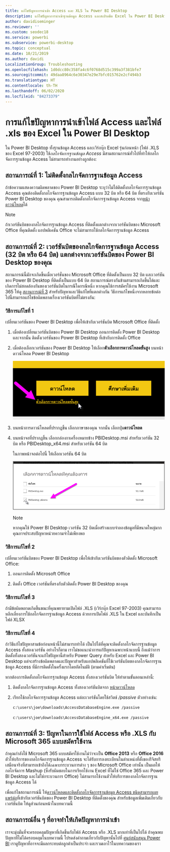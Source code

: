 ```yaml
---
title: แก้ไขปัญหาการนำเข้า Access และ XLS ใน Power BI Desktop
description: แก้ไขปัญหาการนำเข้าฐานข้อมูล Access และสเปรดชีต Excel ใน Power BI Desktop และ Power Query
author: davidiseminger
ms.reviewer: ''
ms.custom: seodec18
ms.service: powerbi
ms.subservice: powerbi-desktop
ms.topic: conceptual
ms.date: 10/21/2019
ms.author: davidi
LocalizationGroup: Troubleshooting
ms.openlocfilehash: 1d0dcc80c358fa4c6f0768d515c399a3f381bfe7
ms.sourcegitcommit: 49daa8964c6e30347e29e7bfc015762e2cf494b3
ms.translationtype: HT
ms.contentlocale: th-TH
ms.lasthandoff: 06/02/2020
ms.locfileid: "84273379"
---
```

# <a name="troubleshoot-importing-access-and-excel-xls-files-in-power-bi-desktop"></a>การแก้ไขปัญหาการนำเข้าไฟล์ Access และไฟล์ .xls ของ Excel ใน Power BI Desktop

ใน Power BI Desktop ทั้งฐานข้อมูล Access และเวิร์กบุ๊ก Excel รุ่นก่อนหน้า (ไฟล์ .XLS ของ Excel 97-2003) ใช้*กลไกจัดการฐานข้อมูล Access* มีสามสถานการณ์ทั่วไปที่ทำให้กลไกจัดการฐานข้อมูล Access ไม่สามารถทำงานอย่างถูกต้อง:

## <a name="situation-1-no-access-database-engine-is-installed"></a>สถานการณ์ที่ 1: ไม่ติดตั้งกลไกจัดการฐานข้อมูล Access

ถ้าข้อความแสดงความผิดพลาดของ Power BI Desktop ระบุว่าไม่ได้ติดตั้งกลไกจัดการฐานข้อมูล Access คุณต้องติดตั้งกลไกจัดการฐานข้อมูล Access แบบ 32 บิต หรือ 64 บิต ที่ตรงกับเวอร์ชัน Power BI Desktop ของคุณ คุณสามารถติดตั้งกลไกจัดการฐานข้อมูล Access จาก[หน้าดาวน์โหลด](https://www.microsoft.com/download/details.aspx?id=13255)ได้

>[!NOTE]
>ถ้าเวอร์ชันบิตของกลไกจัดการฐานข้อมูล Access ที่ติดตั้งแตกต่างจากเวอร์ชันบิตของ Microsoft Office ที่คุณติดตั้ง แอปพลิเคชัน Office จะไม่สามารถใช้กลไกจัดการฐานข้อมูล Access

## <a name="situation-2-the-access-database-engine-bit-version-32-bit-or-64-bit-is-different-from-your-power-bi-desktop-bit-version"></a>สถานการณ์ที่ 2: เวอร์ชันบิตของกลไกจัดการฐานข้อมูล Access (32 บิต หรือ 64 บิต) แตกต่างจากเวอร์ชันบิตของ Power BI Desktop ของคุณ

สถานการณ์นี้มักจะเกิดขึ้นเมื่อเวอร์ชั่นของ Microsoft Office ที่ติดตั้งเป็นแบบ 32 บิต และเวอร์ชันของ Power BI Desktop ที่ติดตั้งเป็นแบบ 64 บิต สถานการณ์ตรงกันข้ามสามารถเกิดขึ้นได้และเกิดการไม่สอดล้องกันของเวอร์ชันบิตในกรณีใดกรณีหนึ่ง หากคุณใช้การสมัครใช้งาน Microsoft 365 ให้ดู [สถานการณ์ที่ 3](#situation-3-trouble-using-access-or-xls-files-with-a-microsoft-365-subscription) สำหรับปัญหาและวิธีแก้ไขที่แตกต่างกัน วิธีการแก้ไขหนึ่งจากหลายข้อต่อไปนี้สามารถแก้ไขข้อผิดพลาดเรื่องเวอร์ชันบิตที่ไม่ตรงกัน:

### <a name="solution-1"></a>วิธีการแก้ไขที่ 1

เปลี่ยนเวอร์ชันของ Power BI Desktop เพื่อให้เข้ากับเวอร์ชันบิต Microsoft Office ที่ติดตั้ง 

1. เมื่อต้องเปลี่ยนเวอร์ชันบิตของ Power BI Desktop ถอนการติดตั้ง Power BI Desktop และจากนั้น ติดตั้งเวอร์ชันของ Power BI Desktop ที่เข้ากับการติดตั้ง Office 

1. เมื่อต้องเลือกเวอร์ชันของ Power BI Desktop ให้เลือก**ตัวเลือกการดาวน์โหลดขั้นสูง** บนหน้าดาวน์โหลด Power BI Desktop
   
   ![ตัวเลือกการดาวน์โหลดขั้นสูงบนหน้าดาวน์โหลด Power BI Desktop](media/desktop-access-database-errors/desktop-access-errors-1.png)
   
1. บนหน้าการดาวน์โหลดที่ปรากฏขึ้น เลือกภาษาของคุณ จากนั้น เลือกปุ่ม**ดาวน์โหลด** 
 
1. บนหน้าจอที่ปรากฏขึ้น เลือกกล่องกาเครื่องหมายข้าง PBIDesktop.msi สำหรับเวอร์ชัน 32 บิต หรือ PBIDesktop_x64.msi สำหรับเวอร์ชัน 64 บิต 

   ในภาพหน้าจอต่อไปนี้ ให้เลือกเวอร์ชัน 64 บิต
   
   ![เลือกประเภทของการดาวน์โหลด Power BI Desktop](media/desktop-access-database-errors/desktop-access-errors-2.png)
   
   >[!NOTE]
   >หากคุณใช้ Power BI Desktop เวอร์ชัน 32 บิตเมื่อสร้างแบบจำลองข้อมูลที่มีขนาดใหญ่มาก คุณอาจประสบปัญหาหน่วยความจำไม่เพียงพอ

### <a name="solution-2"></a>วิธีการแก้ไขที่ 2

เปลี่ยนเวอร์ชันบิตของ Power BI Desktop เพื่อให้เข้ากับเวอร์ชันบิตของตัวติดตั้ง Microsoft Office:

1. ถอนการติดตั้ง Microsoft Office

2. ติดตั้ง Office เวอร์ชันที่ตรงกับตัวติดตั้ง Power BI Desktop ของคุณ

### <a name="solution-3"></a>วิธีการแก้ไขที่ 3

ถ้ามีข้อผิดพลาดเกิดขึ้นขณะที่คุณพยายามเปิดไฟล์ .XLS (เวิร์กบุ๊ก Excel 97-2003) คุณสามารถหลีกเลี่ยงการใช้กลไกจัดการฐานข้อมูล Access ด้วยการเปิดไฟล์ .XLS ใน Excel และบันทึกเป็นไฟล์ XLSX

### <a name="solution-4"></a>วิธีการแก้ไขที่ 4

ถ้าวิธีแก้ไขปัญหาสามข้อก่อนหน้านี้ไม่สามารถทำได้ เป็นไปได้ที่คุณจะติดตั้งกลไกจัดการฐานข้อมูล Access ทั้งสองเวอร์ชัน อย่างไรก็ตาม เราไม่ขอแนะนำการแก้ปัญหาเฉพาะหน้าแบบนี้ ถึงแม้ว่าการติดตั้งทั้งสองเวอร์ชันจะแก้ไขปัญหานี้สำหรับ Power Query สำหรับ Excel และ Power BI Desktop แต่จะสร้างข้อผิดพลาดและปัญหาสำหรับแอปพลิเคชันที่ใช้เวอร์ชันบิตของกลไกจัดการฐานข้อมูล Access ที่มีการติดตั้งในครั้งแรกโดยอัตโนมัติ (ตามค่าเริ่มต้น) 

หากต้องการติดตั้งกลไกจัดการฐานข้อมูล Access ทั้งสองเวอร์ชันบิต ให้ทำตามขั้นตอนเหล่านี้:

1. ติดตั้งกลไกจัดการฐานข้อมูล Access ทั้งสองเวอร์ชันบิตจาก [หน้าดาวน์โหลด](https://www.microsoft.com/download/details.aspx?id=13255) 

1. เรียกใช้กลไกจัดการฐานข้อมูล Access แต่ละเวอร์ชันโดยใช้สวิตช์ */passive* ตัวอย่างเช่น:
   
       c:\users\joe\downloads\AccessDatabaseEngine.exe /passive
   
       c:\users\joe\downloads\AccessDatabaseEngine_x64.exe /passive

## <a name="situation-3-trouble-using-access-or-xls-files-with-a-microsoft-365-subscription"></a>สถานการณ์ที่ 3: ปัญหาในการใช้ไฟล์ Access หรือ .XLS กับ Microsoft 365 แบบสมัครใช้งาน

ถ้าคุณกำลังใช้ Microsoft 365 แบบสมัครใช้งานไม่ว่าจะเป็น **Office 2013** หรือ **Office 2016** ตัวให้บริการของกลไกจัดการฐานข้อมูล Access จะได้รับการลงทะเบียนในตำแหน่งที่ตั้งของรีจิสทรีเสมือนจริงที่สามารถเข้าถึงได้*เฉพาะ*กระบวนการต่าง ๆ ของ Microsoft Office เท่านั้น เป็นผลให้กลไกจัดการ Mashup (ซึ่งรับผิดชอบในการเรียกใช้งาน Excel ที่ไม่ใช่ Office 365 และ Power BI Desktop และไม่ใช่กระบวนการ Office) ไม่สามารถใช้งานตัวให้บริการของกลไกจัดการฐานข้อมูล Access ได้

เพื่อแก้ไขสถานการณ์นี้ ให้[ดาวน์โหลดและติดตั้งกลไกจัดการฐานข้อมูล Access ชนิดสามารถเผยแพร่ต่อ](https://www.microsoft.com/download/details.aspx?id=13255)ที่เข้ากับเวอร์ชันบิตของ Power BI Desktop ที่ติดตั้งของคุณ สำหรับข้อมูลเพิ่มเติมเกี่ยวกับเวอร์ชันบิต ให้ดูส่วนก่อนหน้าในบทความนี้

## <a name="other-situations-that-can-cause-import-issues"></a>สถานการณ์อื่น ๆ ที่อาจทำให้เกิดปัญหาการนำเข้า

เราจะมุ่งมั่นที่จะครอบคลุมปัญหาที่เกิดขึ้นกับไฟล์ Access หรือ .XLS มากเท่าที่เป็นไปได้ ถ้าคุณพบปัญหาที่ไม่ได้ครอบคลุมในบทความนี้ โปรดส่งคำถามเกี่ยวกับปัญหานั้นไปที่ [ศูนย์สนับสนุน Power BI](https://powerbi.microsoft.com/support/) เราดูปัญหาที่อาจจะมีผลกระทบต่อลูกค้าเป็นประจำ และรวมเอาไว้ในบทความของเรา

